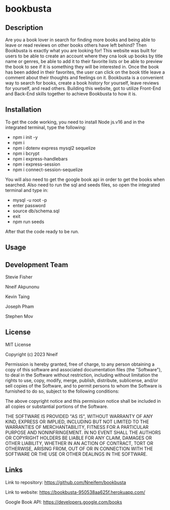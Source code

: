 # bookbusta

## Description

Are you a book lover in search for finding more books and being able to leave or read reviews on other books others have left behind? Then Bookbusta is exactly what you are looking for! This website was built for users to be able to create an account where they cna look up books by title name or genres, be able to add it to their favorite lists or be able to preview the book to see if it is something they will be interested in. Once the book has been added in their favorites, the user can click on the book title leave a comment about their thoughts and feelings on it.
Bookbusta is a convenient way to search for books, create a book history for yourself, leave reviews for yourself, and read others. Building this website, got to utilize Front-End and Back-End skills together to achieve Bookbusta to how it is.

## Installation

To get the code working, you need to install Node js.v16 and in the integrated terminal, type the following:

- npm i init -y
- npm i
- npm i dotenv express mysql2 sequelize
- npm i bcrypt
- npm i express-handlebars
- npm i express-session
- npm i connect-session-sequelize

You will also need to get the google book api in order to get the books when searched. Also need to run the sql and seeds files, so open the integrated terminal and type in:
- mysql -u root -p
- enter password
- source db/schema.sql
- exit
- npm run seeds

After that the code ready to be run.


## Usage


## Development Team

Stevie Fisher

Nneif Akpunonu

Kevin Taing

Joseph Pham

Stephen Mov

## License

MIT License

Copyright (c) 2023 Nneif

Permission is hereby granted, free of charge, to any person obtaining a copy
of this software and associated documentation files (the "Software"), to deal
in the Software without restriction, including without limitation the rights
to use, copy, modify, merge, publish, distribute, sublicense, and/or sell
copies of the Software, and to permit persons to whom the Software is
furnished to do so, subject to the following conditions:

The above copyright notice and this permission notice shall be included in all
copies or substantial portions of the Software.

THE SOFTWARE IS PROVIDED "AS IS", WITHOUT WARRANTY OF ANY KIND, EXPRESS OR
IMPLIED, INCLUDING BUT NOT LIMITED TO THE WARRANTIES OF MERCHANTABILITY,
FITNESS FOR A PARTICULAR PURPOSE AND NONINFRINGEMENT. IN NO EVENT SHALL THE
AUTHORS OR COPYRIGHT HOLDERS BE LIABLE FOR ANY CLAIM, DAMAGES OR OTHER
LIABILITY, WHETHER IN AN ACTION OF CONTRACT, TORT OR OTHERWISE, ARISING FROM,
OUT OF OR IN CONNECTION WITH THE SOFTWARE OR THE USE OR OTHER DEALINGS IN THE
SOFTWARE.

## Links

Link to repository: https://github.com/Nneifem/bookbusta

Link to website: https://bookbusta-950538aa625f.herokuapp.com/

Google Book API: https://developers.google.com/books
